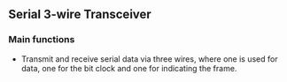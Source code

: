 ## Serial 3-wire Transceiver

### Main functions
- Transmit and receive serial data via three wires, where one is used for data, one for the bit clock and one for indicating the frame.
